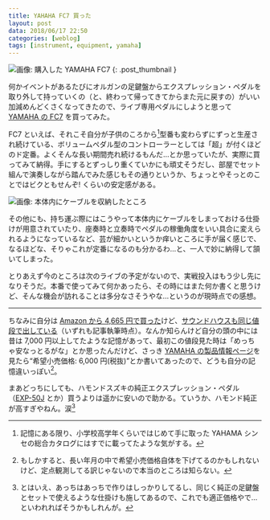 ```yaml
---
title: YAHAHA FC7 買った
layout: post
data: 2018/06/17 22:50
categories: [weblog]
tags: [instrument, equipment, yamaha]
---
```

![画像: 購入した YAMAHA FC7](/images/2018/06/14/fc7-1.jpg)
{: .post_thumbnail }

何かイベントがあるたびにオルガンの足鍵盤からエクスプレッション・ペダルを取り外して持っていくの（と、終わって帰ってきてからまた元に戻すの）がいい加減めんどくさくなってきたので、ライブ専用ペダルにしようと思って [YAMAHA の FC7][fc7] を買ってみた。

<!-- more -->

FC7 といえば、それこそ自分が子供のころから[^1]型番も変わらずにずっと生産され続けている、ボリュームペダル型のコントローラーとしては「超」が付くほどのド定番。よくそんな長い期間売れ続けるもんだ…とか思っていたが、実際に買ってみて納得。手にするとずっしり重くていかにも頑丈そうだし、部屋でセット組んで演奏しながら踏んでみた感じもその通りというか、ちょっとやそっとのことではビクともせんぞ! くらいの安定感がある。

![画像: 本体内にケーブルを収納したところ](/images/2018/06/14/fc7-2.jpg)

その他にも、持ち運ぶ際にはこうやって本体内にケーブルをしまっておける仕掛けが用意されていたり、座奏時と立奏時でペダルの稼働角度をいい具合に変えられるようになっているなど、芸が細かいというか痒いところに手が届く感じで、なるほどな、そりゃこれが定番になるのも分かるわ…と、一人で妙に納得して頷いてしまった。

とりあえず今のところは次のライブの予定がないので、実戦投入はもう少し先になりそうだ。本番で使ってみて何かあったら、その時にはまた何か書くと思うけど、そんな機会が訪れることは多分なさそうやな…というのが現時点での感想。

- - - - -

ちなみに自分は [Amazon から 4,665 円で買った][amazon]けど、[サウンドハウスも同じ値段で出している][soundhouse]（いずれも記事執筆時点）。なんか知らんけど自分の頭の中には昔は 7,000 円以上してたような記憶があって、最初この値段見た時は「めっちゃ安なっとるがな」とか思ったんだけど、さっき [YAMAHA の製品情報ページ][fc7]を見たら<q>希望小売価格: 6,000 円(税抜)</q>とか書いてあったので、どうも自分の記憶違いっぽい[^2]。

まあどっちにしても、ハモンドスズキの純正エクスプレッション・ペダル（[EXP-50J][exp] とか）買うよりは遥かに安いので助かる。ていうか、ハモンド純正が高すぎやねん。涙[^3]


[^1]: 記憶にある限り、小学校高学年くらいではじめて手に取った YAHAMA シンセの総合カタログにはすでに載ってたような気がする。
[^2]: もしかすると、長い年月の中で希望小売価格自体を下げてるのかもしれないけど、定点観測してる訳じゃないので本当のところは知らない。
[^3]: とはいえ、あっちはあっちで作りはしっかりしてるし、同じく純正の足鍵盤とセットで使えるような仕掛けも施してあるので、これでも適正価格やで…といわれればそうかもしれんが。


[fc7]: https://jp.yamaha.com/products/music_production/accessories/fc7/index.html
[amazon]: https://www.amazon.co.jp/%E3%83%A4%E3%83%9E%E3%83%8F-Yamaha-FC-7-YAMAHA-%E3%83%95%E3%83%83%E3%83%88%E3%82%B3%E3%83%B3%E3%83%88%E3%83%AD%E3%83%BC%E3%83%A9%E3%83%BC/dp/B000E61NGK
[soundhouse]: https://www.soundhouse.co.jp/products/detail/item/82966/
[exp]: https://www.suzuki-music.co.jp/products/66392/
